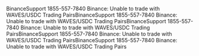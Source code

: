 

BinanceSupport 1855-557-7840 Binance: Unable to trade with WAVES/USDC Trading PairsBinanceSupport 1855-557-7840 Binance: Unable to trade with WAVES/USDC Trading PairsBinanceSupport 1855-557-7840 Binance: Unable to trade with WAVES/USDC Trading PairsBinanceSupport 1855-557-7840 Binance: Unable to trade with WAVES/USDC Trading PairsBinanceSupport 1855-557-7840 Binance: Unable to trade with WAVES/USDC Trading Pairs
